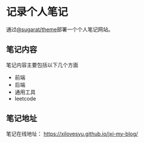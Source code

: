 # 记录个人笔记

通过[@sugarat/theme](https://theme.sugarat.top)部署一个个人笔记网站。

## 笔记内容

笔记内容主要包括以下几个方面

* 前端
* 后端
* 通用工具
* leetcode

## 笔记地址

笔记在线地址： https://xilovesyu.github.io/jxi-my-blog/
